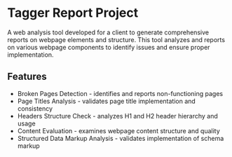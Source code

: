# Tagger Report Project

A web analysis tool developed for a client to generate comprehensive reports on webpage elements and structure. This tool analyzes and reports on various webpage components to identify issues and ensure proper implementation.

## Features

- Broken Pages Detection - identifies and reports non-functioning pages
- Page Titles Analysis - validates page title implementation and consistency
- Headers Structure Check - analyzes H1 and H2 header hierarchy and usage
- Content Evaluation - examines webpage content structure and quality
- Structured Data Markup Analysis - validates implementation of schema markup
